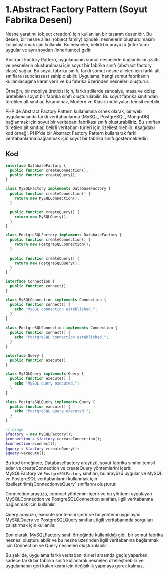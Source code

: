 # 1.Abstract Factory Pattern (Soyut Fabrika Deseni)

Nesne yaratımı (object creation) için kullanılan bir tasarım desenidir. Bu desen, bir nesne ailesi (object family) içindeki nesnelerin oluşturulmasını kolaylaştırmak için kullanılır. Bu nesneler, belirli bir arayüzü (interface) uygular ve aynı soydan (inheritance) gelir.

Abstract Factory Pattern, uygulamanın somut nesnelerle bağlantısını azaltır ve nesnelerin oluşturulması için soyut bir fabrika sınıfı (abstract factory class) sağlar. Bu soyut fabrika sınıfı, farklı somut nesne aileleri için farklı alt sınıflara (subclasses) sahip olabilir. Uygulama, hangi somut fabrikanın kullanılacağına karar verir ve bu fabrika üzerinden nesneleri oluşturur.

Örneğin, bir mobilya üreticisi için, farklı stillerde sandalye, masa ve dolap üretebilen soyut bir fabrika sınıfı oluşturulabilir. Bu soyut fabrika sınıfından türetilen alt sınıflar, İskandinav, Modern ve Klasik mobilyaları temsil edebilir.

PHP'de Abstract Factory Pattern kullanımına örnek olarak, bir web uygulamasında farklı veritabanlarına (MySQL, PostgreSQL, MongoDB) bağlanmak için soyut bir veritabanı fabrikası sınıfı oluşturabiliriz. Bu sınıftan türetilen alt sınıflar, belirli veritabanı türleri için özelleştirilebilir. Aşağıdaki kod örneği, PHP'de bir Abstract Factory Pattern kullanarak farklı veritabanlarına bağlanmak için soyut bir fabrika sınıfı göstermektedir:

## Kod

```php
interface DatabaseFactory {
  public function createConnection();
  public function createQuery();
}

class MySQLFactory implements DatabaseFactory {
  public function createConnection() {
    return new MySQLConnection();
  }

  public function createQuery() {
    return new MySQLQuery();
  }
}

class PostgreSQLFactory implements DatabaseFactory {
  public function createConnection() {
    return new PostgreSQLConnection();
  }

  public function createQuery() {
    return new PostgreSQLQuery();
  }
}

interface Connection {
  public function connect();
}

class MySQLConnection implements Connection {
  public function connect() {
    echo "MySQL connection established.";
  }
}

class PostgreSQLConnection implements Connection {
  public function connect() {
    echo "PostgreSQL connection established.";
  }
}

interface Query {
  public function execute();
}

class MySQLQuery implements Query {
  public function execute() {
    echo "MySQL query executed.";
  }
}

class PostgreSQLQuery implements Query {
  public function execute() {
    echo "PostgreSQL query executed.";
  }
}

// Usage
$factory = new MySQLFactory();
$connection = $factory->createConnection();
$connection->connect();
$query = $factory->createQuery();
$query->execute();
```

Bu kod örneğinde, DatabaseFactory arayüzü, soyut fabrika sınıfını temsil eder ve createConnection ve createQuery yöntemlerini içerir. MySQLFactory ve `PostgreSQLFactory` sınıfları, bu arayüzü uygular ve MySQL ve PostgreSQL veritabanlarını kullanmak için özelleştirilmişConnectionveQuery` sınıflarını oluşturur.

Connection arayüzü, connect yöntemini içerir ve bu yöntemi uygulayan MySQLConnection ve PostgreSQLConnection sınıfları, ilgili veritabanına bağlanmak için kullanılır.

Query arayüzü, execute yöntemini içerir ve bu yöntemi uygulayan MySQLQuery ve PostgreSQLQuery sınıfları, ilgili veritabanında sorguları çalıştırmak için kullanılır.

Son olarak, MySQLFactory sınıfı örneğinde kullanıldığı gibi, bir somut fabrika nesnesi oluşturulabilir ve bu nesne üzerinden ilgili veritabanına bağlanmak için Connection ve Query nesneleri oluşturulabilir.

Bu şekilde, uygulama farklı veritabanı türleri arasında geçiş yaparken, sadece farklı bir fabrika sınıfı kullanarak nesneleri özelleştirebilir ve uygulamanın geri kalan kısmı için değişiklik yapmaya gerek kalmaz.
